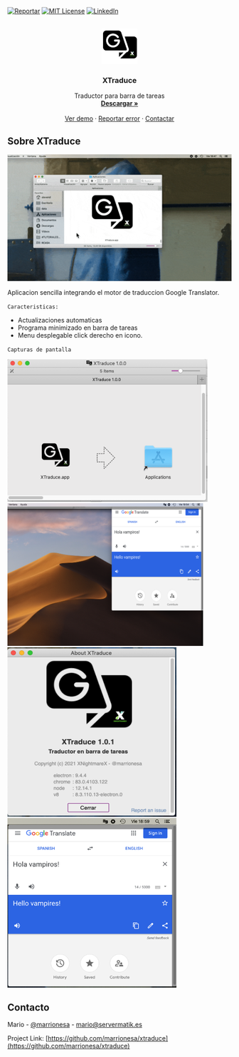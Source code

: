 <div id="top"></div>


[![Reportar][issues-shield]][issues-url]
[![MIT License][license-shield]][license-url]
[![LinkedIn][linkedin-shield]][linkedin-url]

<br />
<div align="center">
  <a href="https://github.com/marrionesa/xtraduce">
    <img src="XTraduce.png" alt="Logo XTraduce" width="80" height="80">
  </a>

  <h3 align="center">XTraduce</h3>

  <p align="center">
   Traductor para barra de tareas
    <br />
    <a href="https://github.com/marrionesa/xtraduce/releases"><strong>Descargar »</strong></a>
    <br />
    <br />
    <a href="https://github.com/marrionesa">Ver demo</a>
    ·
    <a href="https://github.com/marrionesa/xtraduce/issues">Reportar error</a>
    ·
    <a href="https://linkedin.com/servermatik/">Contactar</a>
  </p>
</div>



<!-- DESPLEGABLE CONTENIDOS 
<details>
  <summary>Tabla de contenidos</summary>
  <ol>
    <li>
      <a href="#about-the-project">Sobre XTraduce</a>
      <ul>
        <li><a href="#built-with">Built With</a></li>
      </ul>
    </li>
    <li>
      <a href="#getting-started">Getting Started</a>
      <ul>
        <li><a href="#prerequisites">Prerequisites</a></li>
        <li><a href="#installation">Installation</a></li>
      </ul>
    </li>
    <li><a href="#usage">Usage</a></li>
    <li><a href="#roadmap">Roadmap</a></li>
    <li><a href="#contributing">Contributing</a></li>
    <li><a href="#license">License</a></li>
    <li><a href="#contact">Contact</a></li>
    <li><a href="#acknowledgments">Acknowledgments</a></li>
  </ol>
</details>
-->


<!-- ABOUT THE PROJECT -->
## Sobre XTraduce

[![Product Name Screen Shot][product-screenshot]](https://example.com)

Aplicacion sencilla integrando el motor de traduccion Google Translator. 

`Caracteristicas:`
* Actualizaciones automaticas
* Programa minimizado en barra de tareas 
* Menu desplegable click derecho en icono.

`Capturas de pantalla`
<div>
  <img src="Screenshot 3.png" alt="Logo XTraduce" width="450" height="320">
    <img src="Screenshot4.png" alt="Logo XTraduce" width="440" height="320">
 <div>
    <img src="Screenshot1.png" alt="Logo XTraduce" width="380" height="380">
    <img src="Screenshot2.png" alt="Logo XTraduce" width="380" height="380">
    

</div>





## Contacto

Mario - [@marrionesa](https://twitter.com/marrionesa) - mario@servermatik.es

Project Link: [https://github.com/marrionesa/xtraduce](https://github.com/marrionesa/xtraduce)





<!-- MARKDOWN LINKS & IMAGES -->
<!-- https://www.markdownguide.org/basic-syntax/#reference-style-links -->
[contributors-shield]: https://img.shields.io/github/contributors/marrionesa/Best-README-Template.svg?style=for-the-badge
[contributors-url]: https://github.com/marrionesa/Best-README-Template/graphs/contributors
[forks-shield]: https://img.shields.io/github/forks/marrionesa/Best-README-Template.svg?style=for-the-badge
[forks-url]: https://github.com/marrionesa/Best-README-Template/network/members
[stars-shield]: https://img.shields.io/github/stars/marrionesa/Best-README-Template.svg?style=for-the-badge
[releases]: https://github.com/marrionesa/xtraduce/releases
[issues-shield]: https://img.shields.io/github/issues/marrionesa/Best-README-Template.svg?style=for-the-badge
[issues-url]: https://github.com/marrionesa/Best-README-Template/issues
[license-shield]: https://img.shields.io/github/license/marrionesa/Best-README-Template.svg?style=for-the-badge
[license-url]: https://github.com/marrionesa/
[linkedin-shield]: https://img.shields.io/badge/-LinkedIn-black.svg?style=for-the-badge&logo=linkedin&colorB=555
[linkedin-url]: https://linkedin.com/in/marrionesa
[product-screenshot]: XTraduce.gif
